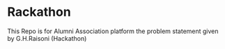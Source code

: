 # Rackathon
This Repo is for Alumni Association platform the problem statement  given by G.H.Raisoni (Hackathon) 
